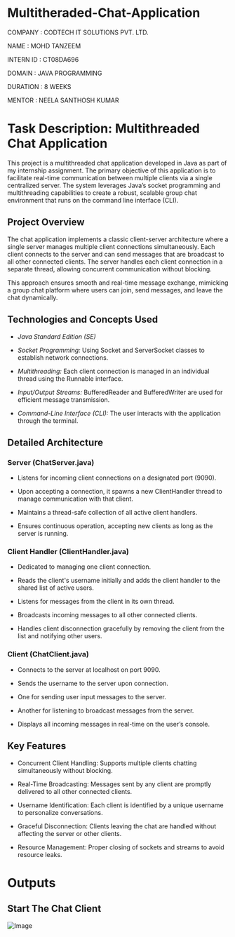 # Multitheraded-Chat-Application

COMPANY : CODTECH IT SOLUTIONS PVT. LTD.

NAME : MOHD TANZEEM

INTERN ID : CT08DA696

DOMAIN : JAVA PROGRAMMING

DURATION : 8 WEEKS

MENTOR : NEELA SANTHOSH KUMAR

# Task Description: Multithreaded Chat Application

This project is a multithreaded chat application developed in Java as part of my internship assignment. The primary objective of this application is to facilitate real-time communication between multiple clients via a single centralized server. The system leverages Java’s socket programming and multithreading capabilities to create a robust, scalable group chat environment that runs on the command line interface (CLI).

## Project Overview
The chat application implements a classic client-server architecture where a single server manages multiple client connections simultaneously. Each client connects to the server and can send messages that are broadcast to all other connected clients. The server handles each client connection in a separate thread, allowing concurrent communication without blocking.

This approach ensures smooth and real-time message exchange, mimicking a group chat platform where users can join, send messages, and leave the chat dynamically.

## Technologies and Concepts Used
- *Java Standard Edition (SE)*

- *Socket Programming:* Using Socket and ServerSocket classes to establish network connections.

- *Multithreading:* Each client connection is managed in an individual thread using the Runnable interface.

- *Input/Output Streams:* BufferedReader and BufferedWriter are used for efficient message transmission.

- *Command-Line Interface (CLI):* The user interacts with the application through the terminal.

## Detailed Architecture
### Server (ChatServer.java)
- Listens for incoming client connections on a designated port (9090).

- Upon accepting a connection, it spawns a new ClientHandler thread to manage communication with that client.

- Maintains a thread-safe collection of all active client handlers.

- Ensures continuous operation, accepting new clients as long as the server is running.

### Client Handler (ClientHandler.java)
- Dedicated to managing one client connection.

- Reads the client's username initially and adds the client handler to the shared list of active users.

- Listens for messages from the client in its own thread.

- Broadcasts incoming messages to all other connected clients.

- Handles client disconnection gracefully by removing the client from the list and notifying other users.

### Client (ChatClient.java)
- Connects to the server at localhost on port 9090.

- Sends the username to the server upon connection.

- One for sending user input messages to the server.

- Another for listening to broadcast messages from the server.

- Displays all incoming messages in real-time on the user’s console.

## Key Features
- Concurrent Client Handling: Supports multiple clients chatting simultaneously without blocking.

- Real-Time Broadcasting: Messages sent by any client are promptly delivered to all other connected clients.

- Username Identification: Each client is identified by a unique username to personalize conversations.

- Graceful Disconnection: Clients leaving the chat are handled without affecting the server or other clients.

- Resource Management: Proper closing of sockets and streams to avoid resource leaks.


# Outputs 

## Start The Chat Client

![Image](https://github.com/user-attachments/assets/f86695b1-c523-448f-9bb6-2ed68a3cc59d)
